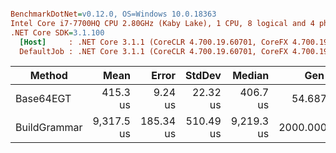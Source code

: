 ``` ini

BenchmarkDotNet=v0.12.0, OS=Windows 10.0.18363
Intel Core i7-7700HQ CPU 2.80GHz (Kaby Lake), 1 CPU, 8 logical and 4 physical cores
.NET Core SDK=3.1.100
  [Host]     : .NET Core 3.1.1 (CoreCLR 4.700.19.60701, CoreFX 4.700.19.60801), X64 RyuJIT DEBUG
  DefaultJob : .NET Core 3.1.1 (CoreCLR 4.700.19.60701, CoreFX 4.700.19.60801), X64 RyuJIT


```
|       Method |       Mean |     Error |    StdDev |     Median |     Gen 0 |    Gen 1 |   Gen 2 |  Allocated |
|------------- |-----------:|----------:|----------:|-----------:|----------:|---------:|--------:|-----------:|
|    Base64EGT |   415.3 us |   9.24 us |  22.32 us |   406.7 us |   54.6875 |  10.7422 |       - |  175.45 KB |
| BuildGrammar | 9,317.5 us | 185.34 us | 510.49 us | 9,219.3 us | 2000.0000 | 430.0000 | 10.0000 | 6735.77 KB |

